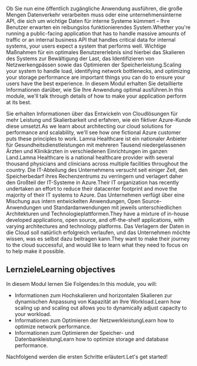 <span data-ttu-id="35d56-101">Ob Sie nun eine öffentlich zugängliche Anwendung ausführen, die große Mengen Datenverkehr verarbeiten muss oder eine unternehmensinterne API, die sich um wichtige Daten für interne Systeme kümmert – Ihre Benutzer erwarten ein reibungslos funktionierendes System.</span><span class="sxs-lookup"><span data-stu-id="35d56-101">Whether you're running a public-facing application that has to handle massive amounts of traffic or an internal business API that handles critical data for internal systems, your users expect a system that performs well.</span></span> <span data-ttu-id="35d56-102">Wichtige Maßnahmen für ein optimales Benutzererlebnis sind hierbei das Skalieren des Systems zur Bewältigung der Last, das Identifizieren von Netzwerkengpässen sowie das Optimieren der Speicherleistung.</span><span class="sxs-lookup"><span data-stu-id="35d56-102">Scaling your system to handle load, identifying network bottlenecks, and optimizing your storage performance are important things you can do to ensure your users have the best experience.</span></span> <span data-ttu-id="35d56-103">In diesem Modul erhalten Sie detaillierte Informationen darüber, wie Sie Ihre Anwendung optimal ausführen.</span><span class="sxs-lookup"><span data-stu-id="35d56-103">In this module, we'll talk through details of how to make your application perform at its best.</span></span>

<span data-ttu-id="35d56-104">Sie erhalten Informationen über das Entwickeln von Cloudlösungen für mehr Leistung und Skalierbarkeit und erfahren, wie ein fiktiver Azure-Kunde diese umsetzt.</span><span class="sxs-lookup"><span data-stu-id="35d56-104">As we learn about architecting our cloud solutions for performance and scalability, we'll see how one fictional Azure customer puts these principles to work.</span></span> <span data-ttu-id="35d56-105">Lamna Healthcare ist ein nationaler Anbieter für Gesundheitsdienstleistungen mit mehreren Tausend niedergelassenen Ärzten und Klinikärzten in verschiedenen Einrichtungen im ganzen Land.</span><span class="sxs-lookup"><span data-stu-id="35d56-105">Lamna Healthcare is a national healthcare provider with several thousand physicians and clinicians across multiple facilities throughout the country.</span></span> <span data-ttu-id="35d56-106">Die IT-Abteilung des Unternehmens versucht seit einiger Zeit, den Speicherbedarf ihres Rechenzentrums zu verringern und verlagert daher den Großteil der IT-Systeme in Azure.</span><span class="sxs-lookup"><span data-stu-id="35d56-106">Their IT organization has recently undertaken an effort to reduce their datacenter footprint and move the majority of their IT systems to Azure.</span></span> <span data-ttu-id="35d56-107">Das Unternehmen verfügt über eine Mischung aus intern entwickelten Anwendungen, Open Source-Anwendungen und Standardanwendungen mit jeweils unterschiedlichen Architekturen und Technologieplattformen.</span><span class="sxs-lookup"><span data-stu-id="35d56-107">They have a mixture of in-house developed applications, open source, and off-the-shelf applications, with varying architectures and technology platforms.</span></span> <span data-ttu-id="35d56-108">Das Verlagern der Daten in die Cloud soll natürlich erfolgreich verlaufen, und das Unternehmen möchte wissen, was es selbst dazu beitragen kann.</span><span class="sxs-lookup"><span data-stu-id="35d56-108">They want to make their journey to the cloud successful, and would like to learn what they need to focus on to help make it possible.</span></span>    

## <a name="learning-objectives"></a><span data-ttu-id="35d56-109">Lernziele</span><span class="sxs-lookup"><span data-stu-id="35d56-109">Learning objectives</span></span>

<span data-ttu-id="35d56-110">In diesem Modul lernen Sie Folgendes:</span><span class="sxs-lookup"><span data-stu-id="35d56-110">In this module, you will:</span></span>

- <span data-ttu-id="35d56-111">Informationen zum Hochskalieren und horizontalen Skalieren zur dynamischen Anpassung von Kapazität an Ihre Workload.</span><span class="sxs-lookup"><span data-stu-id="35d56-111">Learn how scaling up and scaling out allows you to dynamically adjust capacity to your workload.</span></span>
- <span data-ttu-id="35d56-112">Informationen zum Optimieren der Netzwerkleistung</span><span class="sxs-lookup"><span data-stu-id="35d56-112">Learn how to optimize network performance.</span></span>
- <span data-ttu-id="35d56-113">Informationen zum Optimieren der Speicher- und Datenbankleistung</span><span class="sxs-lookup"><span data-stu-id="35d56-113">Learn how to optimize storage and database performance.</span></span>

<span data-ttu-id="35d56-114">Nachfolgend werden die ersten Schritte erläutert.</span><span class="sxs-lookup"><span data-stu-id="35d56-114">Let's get started!</span></span>